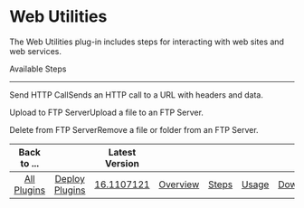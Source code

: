 
Web Utilities
=============


The Web Utilities plug-in includes steps for interacting with web sites and web services.



Available Steps

---------------


Send HTTP CallSends an HTTP call to a URL with headers and data.


Upload to FTP ServerUpload a file 
to an FTP Server.


Delete from FTP ServerRemove a file or folder from an FTP Server.





|Back to ...||Latest Version|||||
| :---: | :---: | :---: | :---: | :---: | :---: | :---: |
|[All Plugins](../../index.md)|[Deploy Plugins](../README.md)|[16.1107121](https://raw.githubusercontent.com/UrbanCode/IBM-UCD-PLUGINS/main/files/web-utilities/web-utilities-16.1107121.zip)|[Overview](overview.md)|[Steps](steps.md)|[Usage](usage.md)|[Downloads](downloads.md)|
